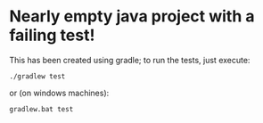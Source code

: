 # Nearly empty java project with a failing test!


This has been created using gradle; to run the tests, just execute:

```
./gradlew test
```

or (on windows machines):

```
gradlew.bat test
```
